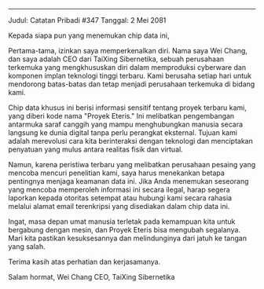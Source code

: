 
---

Judul: Catatan Pribadi #347
Tanggal: 2 Mei 2081

Kepada siapa pun yang menemukan chip data ini,

Pertama-tama, izinkan saya memperkenalkan diri. Nama saya Wei Chang, dan saya adalah CEO dari TaiXing Sibernetika, sebuah perusahaan terkemuka yang mengkhususkan diri dalam memproduksi cyberware dan komponen implan teknologi tinggi terbaru. Kami berusaha setiap hari untuk mendorong batas-batas dan tetap menjadi perusahaan terkemuka di bidang kami.

Chip data khusus ini berisi informasi sensitif tentang proyek terbaru kami, yang diberi kode nama "Proyek Eteris." Ini melibatkan pengembangan antarmuka saraf canggih yang mampu menghubungkan manusia secara langsung ke dunia digital tanpa perlu perangkat eksternal. Tujuan kami adalah merevolusi cara kita berinteraksi dengan teknologi dan menciptakan penyatuan yang mulus antara realitas fisik dan virtual.

Namun, karena peristiwa terbaru yang melibatkan perusahaan pesaing yang mencoba mencuri penelitian kami, saya harus menekankan betapa pentingnya menjaga keamanan data ini. Jika Anda menemukan seseorang yang mencoba memperoleh informasi ini secara ilegal, harap segera laporkan kepada otoritas setempat atau hubungi kami secara rahasia melalui alamat email terenkripsi yang disediakan dalam chip data ini.

Ingat, masa depan umat manusia terletak pada kemampuan kita untuk bergabung dengan mesin, dan Proyek Eteris bisa mengubah segalanya. Mari kita pastikan kesuksesannya dan melindunginya dari jatuh ke tangan yang salah.

Terima kasih atas perhatian dan kerjasamanya.

Salam hormat,
Wei Chang
CEO, TaiXing Sibernetika
